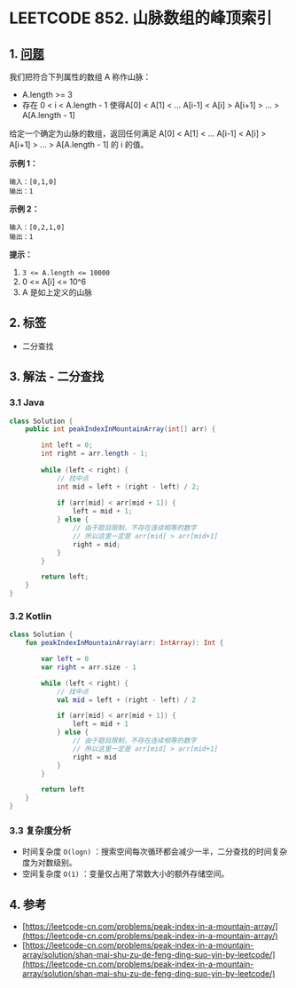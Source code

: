 # LEETCODE 852. 山脉数组的峰顶索引

## 1. [问题](https://leetcode-cn.com/problems/peak-index-in-a-mountain-array/)

我们把符合下列属性的数组 A 称作山脉：

* A.length &gt;= 3 
* 存在 0 &lt; i &lt; A.length - 1 使得A\[0\] &lt; A\[1\] &lt; ... A\[i-1\] &lt; A\[i\] &gt; A\[i+1\] &gt; ... &gt; A\[A.length - 1\] 

给定一个确定为山脉的数组，返回任何满足 A\[0\] &lt; A\[1\] &lt; ... A\[i-1\] &lt; A\[i\] &gt; A\[i+1\] &gt; ... &gt; A\[A.length - 1\] 的 i 的值。

**示例 1：**

```text
输入：[0,1,0]
输出：1
```

**示例 2：**

```text
输入：[0,2,1,0]
输出：1
```

**提示：**

1. `3 <= A.length <= 10000`
2. 0 &lt;= A\[i\] &lt;= 10^6
3. A 是如上定义的山脉

## 2. 标签

* 二分查找

## 3. 解法 - 二分查找

### 3.1 Java

```java
class Solution {
    public int peakIndexInMountainArray(int[] arr) {

        int left = 0;
        int right = arr.length - 1;
        
        while (left < right) {
            // 找中点
            int mid = left + (right - left) / 2;
            
            if (arr[mid] < arr[mid + 1]) {
                left = mid + 1;
            } else {
                // 由于题目限制，不存在连续相等的数字
                // 所以这里一定是 arr[mid] > arr[mid+1]
                right = mid;
            }
        }

        return left;
    }
}
```

### 3.2 Kotlin

```kotlin
class Solution {
    fun peakIndexInMountainArray(arr: IntArray): Int {

        var left = 0
        var right = arr.size - 1

        while (left < right) {
            // 找中点
            val mid = left + (right - left) / 2

            if (arr[mid] < arr[mid + 1]) {
                left = mid + 1
            } else {
                // 由于题目限制，不存在连续相等的数字
                // 所以这里一定是 arr[mid] > arr[mid+1]
                right = mid
            }
        }

        return left
    }
}
```

### 3.3 复杂度分析

* 时间复杂度 `O(logn)` ：搜索空间每次循环都会减少一半，二分查找的时间复杂度为对数级别。
* 空间复杂度 `O(1)` ：变量仅占用了常数大小的额外存储空间。

## 4. 参考

* [https://leetcode-cn.com/problems/peak-index-in-a-mountain-array/](https://leetcode-cn.com/problems/peak-index-in-a-mountain-array/)
* [https://leetcode-cn.com/problems/peak-index-in-a-mountain-array/solution/shan-mai-shu-zu-de-feng-ding-suo-yin-by-leetcode/](https://leetcode-cn.com/problems/peak-index-in-a-mountain-array/solution/shan-mai-shu-zu-de-feng-ding-suo-yin-by-leetcode/)

